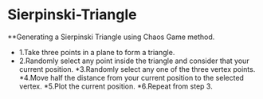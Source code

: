 # Sierpinski-Triangle
**Generating a Sierpinski Triangle using Chaos Game method.

* 1.Take three points in a plane to form a triangle.
* 2.Randomly select any point inside the triangle and consider that your current position.
*3.Randomly select any one of the three vertex points.
*4.Move half the distance from your current position to the selected vertex.
*5.Plot the current position.
*6.Repeat from step 3.
